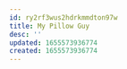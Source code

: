 ```yaml
---
id: ry2rf3wus2hdrkmmdton97w
title: My Pillow Guy
desc: ''
updated: 1655573936774
created: 1655573936774
---
```


